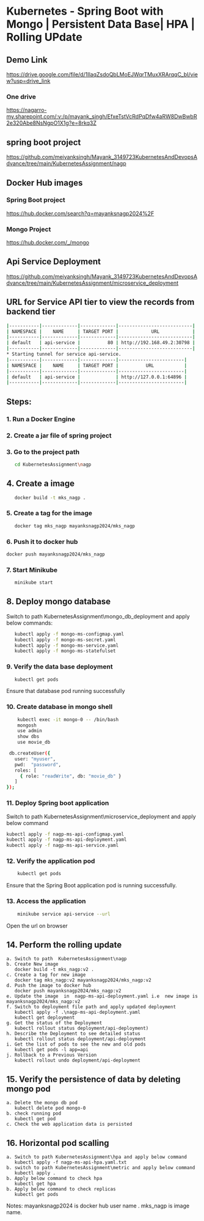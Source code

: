 # Kubernetes - Spring Boot with Mongo | Persistent Data Base| HPA | Rolling UPdate
## Demo Link
https://drive.google.com/file/d/1IlaqZsdoQbLMoEJWqrTMuxXRArqqC_bI/view?usp=drive_link
### One drive
https://nagarro-my.sharepoint.com/:v:/p/mayank_singh/EfxeTstVcRdPqDfw4aRW8DwBwbR2e320Abe8NsNgpO1X1g?e=8rkq3Z

## spring boot project
https://github.com/meiyanksingh/Mayank_3149723KubernetesAndDevopsAdvance/tree/main/KubernetesAssignment/nagp

## Docker Hub images
### Spring Boot project
https://hub.docker.com/search?q=mayanksnagp2024%2F
### Mongo Project
https://hub.docker.com/_/mongo

## Api Service Deployment
https://github.com/meiyanksingh/Mayank_3149723KubernetesAndDevopsAdvance/tree/main/KubernetesAssignment/microservice_deployment

## URL for Service API tier to view the records from backend tier
```bash
|-----------|-------------|-------------|---------------------------|
| NAMESPACE |    NAME     | TARGET PORT |            URL            |
|-----------|-------------|-------------|---------------------------|
| default   | api-service |          80 | http://192.168.49.2:30798 |
|-----------|-------------|-------------|---------------------------|
* Starting tunnel for service api-service.
|-----------|-------------|-------------|------------------------|
| NAMESPACE |    NAME     | TARGET PORT |          URL           |
|-----------|-------------|-------------|------------------------|
| default   | api-service |             | http://127.0.0.1:64896 |
|-----------|-------------|-------------|------------------------|
```
## Steps: 

### 1. Run a Docker Engine

### 2. Create a jar file of spring project

### 3. Go to the project path 
```bash
   cd KubernetesAssignment\nagp
```

## 4. Create a image
```bash
   docker build -t mks_nagp . 
```
### 5. Create a tag for the image
```bash
   docker tag mks_nagp mayanksnagp2024/mks_nagp
```
### 6. Push it to docker hub
```bash
docker push mayanksnagp2024/mks_nagp
```
   

### 7. Start Minikube 
```bash
   minikube start
```

## 8. Deploy mongo database

   Switch to path KubernetesAssignment\mongo_db_deployment and apply below commands:
```bash
   kubectl apply -f mongo-ms-configmap.yaml
   kubectl apply -f mongo-ms-secret.yaml
   kubectl apply -f mongo-ms-service.yaml
   kubectl apply -f mongo-ms-statefulset
```
### 9. Verify the data base deployment
```bash
   kubectl get pods
```
   Ensure that database pod running successfully

### 10. Create database in mongo shell
```bash
    kubectl exec -it mongo-0 -- /bin/bash
    mongosh
    use admin
    show dbs
    use movie_db

 db.createUser({
   user: "myuser",
   pwd:  "password",
   roles: [
     { role: "readWrite", db: "movie_db" }
   ]
});
```
### 11. Deploy Spring boot application

   Switch to path KubernetesAssignment\microservice_deployment and apply below command
   ```bash
kubectl apply -f nagp-ms-api-configmap.yaml
   kubectl apply -f nagp-ms-api-deployment.yaml
   kubectl apply -f nagp-ms-api-service.yaml
```

### 12. Verify the application pod
```bash
    kubectl get pods
```
   Ensure that the Spring Boot application pod is running successfully.

### 13. Access the application
```bash
    minikube service api-service --url
```
   Open the url on browser
    
## 14. Perform the rolling update
    a. Switch to path  KubernetesAssignment\nagp
    b. Create New image 
       docker build -t mks_nagp:v2 .
    c. Create a tag for new image
       docker tag mks_nagp:v2 mayanksnagp2024/mks_nagp:v2
    d. Push the image to docker hub
       docker push mayanksnagp2024/mks_nagp:v2
    e. Update the image  in  nagp-ms-api-deployment.yaml i.e  new image is mayanksnagp2024/mks_nagp:v2
    f. Switch to deployment file path and apply updated deployment
       kubectl apply -f .\nagp-ms-api-deployment.yaml
       kubectl get deployment
    g. Get the status of the Deployment
       kubectl rollout status deployment/api-deployment)
    h. Describe the Deployment to see detailed status
       kubectl rollout status deployment/api-deployment
    i. Get the list of pods to see the new and old pods
       kubectl get pods -l app=api
    j. Rollback to a Previous Version
       kubectl rollout undo deployment/api-deployment

## 15.  Verify the persistence of data by deleting mongo pod
    a. Delete the mongo db pod 
       kubectl delete pod mongo-0
    b. check running pod
       kubectl get pod
    c. Check the web application data is persisted

## 16.   Horizontal pod scalling
    a. Switch to path KubernetesAssignment\hpa and apply below command
       kubectl apply -f nagp-ms-api-hpa.yaml.txt
    b. switch to path KubernetesAssignment\metric and apply below command
       kubectl apply . 
    b. Apply below command to check hpa
       kubectl get hpa
    b. Apply below command to check replicas   
       kubectl get pods
       
Notes: mayanksnagp2024 is docker hub user name . mks_nagp is image name. 
       

     

